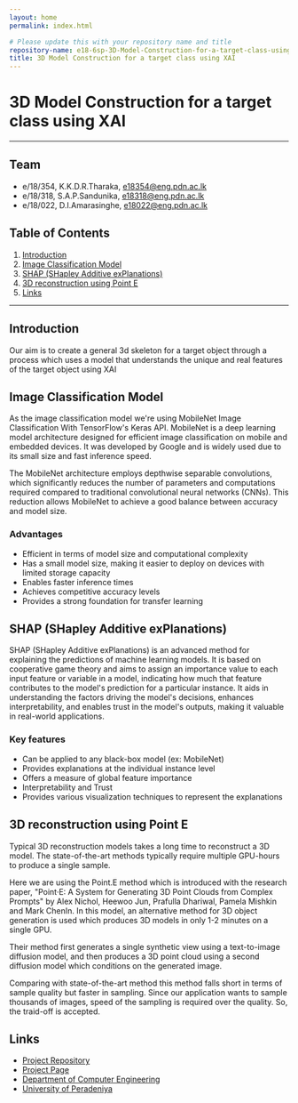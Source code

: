 ```yaml
---
layout: home
permalink: index.html

# Please update this with your repository name and title
repository-name: e18-6sp-3D-Model-Construction-for-a-target-class-using-XAI-Group16
title: 3D Model Construction for a target class using XAI
---
```


[comment]: # "This is the standard layout for the project, but you can clean this and use your own template"

# 3D Model Construction for a target class using XAI

---

## Team
-  e/18/354, K.K.D.R.Tharaka, [e18354@eng.pdn.ac.lk](mailto:name@email.com)
-  e/18/318, S.A.P.Sandunika, [e18318@eng.pdn.ac.lk](mailto:name@email.com)
-  e/18/022, D.I.Amarasinghe, [e18022@eng.pdn.ac.lk](mailto:name@email.com)

## Table of Contents
1. [Introduction](#introduction)
2. [Image Classification Model](#imageclassfication)
3. [SHAP (SHapley Additive exPlanations)](#shap)
4. [3D reconstruction using Point E](#pointe)
5. [Links](#links)

---

## Introduction

Our aim is to create a general 3d skeleton for a target object through a process which uses a model that understands  the unique and real features of the target object using XAI

## Image Classification Model
As the image classification model we're using MobileNet Image Classification With TensorFlow's Keras API.
MobileNet is a deep learning model architecture designed for efficient image classification on mobile and embedded devices. It was developed by Google and is widely used due to its small size and fast inference speed.

The MobileNet architecture employs depthwise separable convolutions, which significantly reduces the number of parameters and computations required compared to traditional convolutional neural networks (CNNs). This reduction allows MobileNet to achieve a good balance between accuracy and model size.

### Advantages 
- Efficient in terms of model size and computational complexity
- Has a small model size, making it easier to deploy on devices with limited storage capacity
- Enables faster inference times
- Achieves competitive accuracy levels
- Provides a strong foundation for transfer learning

## SHAP (SHapley Additive exPlanations)

SHAP (SHapley Additive exPlanations) is an advanced method for explaining the predictions of machine learning models. It is based on cooperative game theory and aims to assign an importance value to each input feature or variable in a model, indicating how much that feature contributes to the model's prediction for a particular instance.  It aids in understanding the factors driving the model's decisions, enhances interpretability, and enables trust in the model's outputs, making it valuable in real-world applications.


### Key features

- Can be applied to any black-box model (ex: MobileNet)
- Provides explanations at the individual instance level
- Offers a measure of global feature importance
- Interpretability and Trust
- Provides various visualization techniques to represent the explanations

## 3D reconstruction using Point E

Typical 3D reconstruction models takes a long time to reconstruct a 3D model. The state-of-the-art methods typically require multiple GPU-hours to produce a single sample.

Here we are using the Point.E method which is introduced with the research paper, "Point·E: A System for Generating 3D Point Clouds from Complex Prompts" by Alex Nichol, Heewoo Jun, Prafulla Dhariwal, Pamela Mishkin and Mark ChenIn. In this model, an alternative method for 3D object generation is used which produces 3D models in only 1-2 minutes on a single GPU.

Their method first generates a single synthetic view using a text-to-image diffusion model, and then produces a 3D point cloud using a second diffusion model which conditions on the generated image.

Comparing with state-of-the-art method this method falls short in terms of sample quality but faster in sampling. Since our application wants to sample thousands of images, speed of the sampling is required over the quality. So, the traid-off is accepted.

## Links

- [Project Repository](https://github.com/cepdnaclk/e18-6sp-3D-Model-Construction-for-a-target-class-using-XAI-Group16)
- [Project Page](https://cepdnaclk.github.io/e18-6sp-3D-Model-Construction-for-a-target-class-using-XAI-Group16/)
- [Department of Computer Engineering](http://www.ce.pdn.ac.lk/)
- [University of Peradeniya](https://eng.pdn.ac.lk/)


[//]: # (Please refer this to learn more about Markdown syntax)
[//]: # (https://github.com/adam-p/markdown-here/wiki/Markdown-Cheatsheet)
